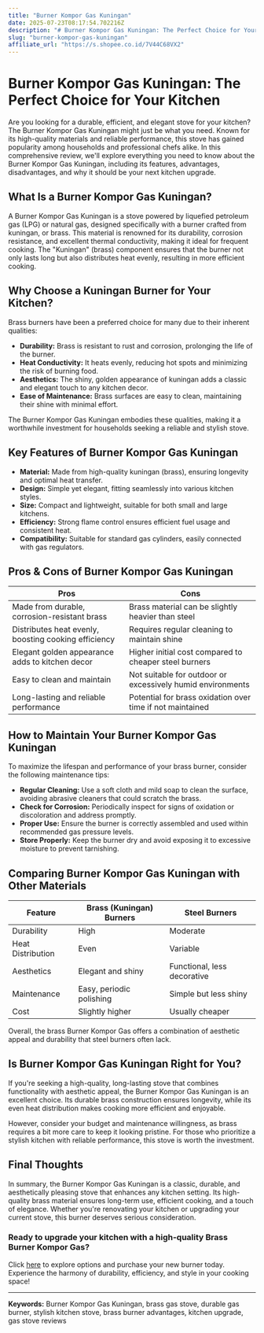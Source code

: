 ```yaml
---
title: "Burner Kompor Gas Kuningan"
date: 2025-07-23T08:17:54.702216Z
description: "# Burner Kompor Gas Kuningan: The Perfect Choice for Your Kitchen..."
slug: "burner-kompor-gas-kuningan"
affiliate_url: "https://s.shopee.co.id/7V44C68VX2"
---
```

# Burner Kompor Gas Kuningan: The Perfect Choice for Your Kitchen

Are you looking for a durable, efficient, and elegant stove for your kitchen? The Burner Kompor Gas Kuningan might just be what you need. Known for its high-quality materials and reliable performance, this stove has gained popularity among households and professional chefs alike. In this comprehensive review, we'll explore everything you need to know about the Burner Kompor Gas Kuningan, including its features, advantages, disadvantages, and why it should be your next kitchen upgrade.

## What Is a Burner Kompor Gas Kuningan?

A Burner Kompor Gas Kuningan is a stove powered by liquefied petroleum gas (LPG) or natural gas, designed specifically with a burner crafted from kuningan, or brass. This material is renowned for its durability, corrosion resistance, and excellent thermal conductivity, making it ideal for frequent cooking. The "Kuningan" (brass) component ensures that the burner not only lasts long but also distributes heat evenly, resulting in more efficient cooking.

## Why Choose a Kuningan Burner for Your Kitchen?

Brass burners have been a preferred choice for many due to their inherent qualities:

- **Durability:** Brass is resistant to rust and corrosion, prolonging the life of the burner.
- **Heat Conductivity:** It heats evenly, reducing hot spots and minimizing the risk of burning food.
- **Aesthetics:** The shiny, golden appearance of kuningan adds a classic and elegant touch to any kitchen decor.
- **Ease of Maintenance:** Brass surfaces are easy to clean, maintaining their shine with minimal effort.

The Burner Kompor Gas Kuningan embodies these qualities, making it a worthwhile investment for households seeking a reliable and stylish stove.

## Key Features of Burner Kompor Gas Kuningan

- **Material:** Made from high-quality kuningan (brass), ensuring longevity and optimal heat transfer.
- **Design:** Simple yet elegant, fitting seamlessly into various kitchen styles.
- **Size:** Compact and lightweight, suitable for both small and large kitchens.
- **Efficiency:** Strong flame control ensures efficient fuel usage and consistent heat.
- **Compatibility:** Suitable for standard gas cylinders, easily connected with gas regulators.

## Pros & Cons of Burner Kompor Gas Kuningan

| Pros                                              | Cons                                                    |
|---------------------------------------------------|----------------------------------------------------------|
| Made from durable, corrosion-resistant brass    | Brass material can be slightly heavier than steel     |
| Distributes heat evenly, boosting cooking efficiency | Requires regular cleaning to maintain shine           |
| Elegant golden appearance adds to kitchen decor | Higher initial cost compared to cheaper steel burners |
| Easy to clean and maintain                      | Not suitable for outdoor or excessively humid environments |
| Long-lasting and reliable performance          | Potential for brass oxidation over time if not maintained |

## How to Maintain Your Burner Kompor Gas Kuningan

To maximize the lifespan and performance of your brass burner, consider the following maintenance tips:

- **Regular Cleaning:** Use a soft cloth and mild soap to clean the surface, avoiding abrasive cleaners that could scratch the brass.
- **Check for Corrosion:** Periodically inspect for signs of oxidation or discoloration and address promptly.
- **Proper Use:** Ensure the burner is correctly assembled and used within recommended gas pressure levels.
- **Store Properly:** Keep the burner dry and avoid exposing it to excessive moisture to prevent tarnishing.

## Comparing Burner Kompor Gas Kuningan with Other Materials

| Feature                   | Brass (Kuningan) Burners | Steel Burners                 |
|----------------------------|--------------------------|-------------------------------|
| Durability                 | High                     | Moderate                      |
| Heat Distribution          | Even                     | Variable                      |
| Aesthetics                 | Elegant and shiny        | Functional, less decorative |
| Maintenance                | Easy, periodic polishing | Simple but less shiny       |
| Cost                       | Slightly higher          | Usually cheaper               |

Overall, the brass Burner Kompor Gas offers a combination of aesthetic appeal and durability that steel burners often lack.

## Is Burner Kompor Gas Kuningan Right for You?

If you're seeking a high-quality, long-lasting stove that combines functionality with aesthetic appeal, the Burner Kompor Gas Kuningan is an excellent choice. Its durable brass construction ensures longevity, while its even heat distribution makes cooking more efficient and enjoyable.

However, consider your budget and maintenance willingness, as brass requires a bit more care to keep it looking pristine. For those who prioritize a stylish kitchen with reliable performance, this stove is worth the investment.

## Final Thoughts

In summary, the Burner Kompor Gas Kuningan is a classic, durable, and aesthetically pleasing stove that enhances any kitchen setting. Its high-quality brass material ensures long-term use, efficient cooking, and a touch of elegance. Whether you're renovating your kitchen or upgrading your current stove, this burner deserves serious consideration.

### Ready to upgrade your kitchen with a high-quality Brass Burner Kompor Gas? 

Click [here](https://s.shopee.co.id/7V44C68VX2) to explore options and purchase your new burner today. Experience the harmony of durability, efficiency, and style in your cooking space!

---

**Keywords:** Burner Kompor Gas Kuningan, brass gas stove, durable gas burner, stylish kitchen stove, brass burner advantages, kitchen upgrade, gas stove reviews